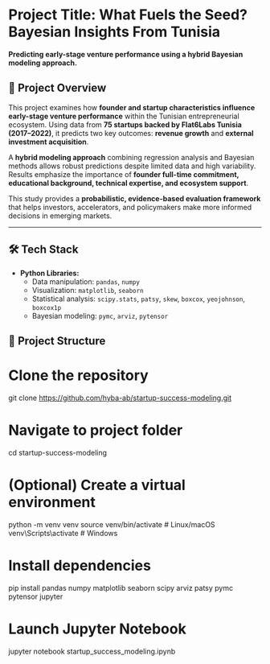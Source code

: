# Project Title:  What Fuels the Seed? Bayesian Insights From Tunisia

**Predicting early-stage venture performance using a hybrid Bayesian modeling approach.**

## 📖 Project Overview
This project examines how **founder and startup characteristics influence early-stage venture performance** within the Tunisian entrepreneurial ecosystem. Using data from **75 startups backed by Flat6Labs Tunisia (2017–2022)**, it predicts two key outcomes: **revenue growth** and **external investment acquisition**.  

A **hybrid modeling approach** combining regression analysis and Bayesian methods allows robust predictions despite limited data and high variability. Results emphasize the importance of **founder full-time commitment, educational background, technical expertise, and ecosystem support**.  

This study provides a **probabilistic, evidence-based evaluation framework** that helps investors, accelerators, and policymakers make more informed decisions in emerging markets.

---
## 🛠️ Tech Stack
- **Python Libraries:**
  - Data manipulation: `pandas`, `numpy`  
  - Visualization: `matplotlib`, `seaborn`  
  - Statistical analysis: `scipy.stats`, `patsy`, `skew`, `boxcox`, `yeojohnson`, `boxcox1p`  
  - Bayesian modeling: `pymc`, `arviz`, `pytensor`  

## 📂 Project Structure

# Clone the repository
git clone https://github.com/hyba-ab/startup-success-modeling.git

# Navigate to project folder
cd startup-success-modeling

# (Optional) Create a virtual environment
python -m venv venv
source venv/bin/activate  # Linux/macOS
venv\Scripts\activate     # Windows

# Install dependencies
pip install pandas numpy matplotlib seaborn scipy arviz patsy pymc pytensor jupyter

# Launch Jupyter Notebook
jupyter notebook startup_success_modeling.ipynb
